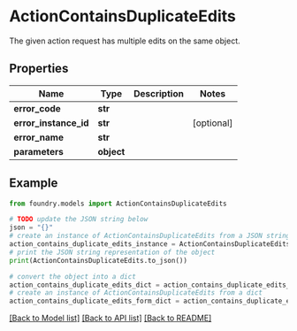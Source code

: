 # ActionContainsDuplicateEdits

The given action request has multiple edits on the same object.

## Properties

Name | Type | Description | Notes
------------ | ------------- | ------------- | -------------
**error_code** | **str** |  |
**error_instance_id** | **str** |  | \[optional\]
**error_name** | **str** |  |
**parameters** | **object** |  |

## Example

```python
from foundry.models import ActionContainsDuplicateEdits

# TODO update the JSON string below
json = "{}"
# create an instance of ActionContainsDuplicateEdits from a JSON string
action_contains_duplicate_edits_instance = ActionContainsDuplicateEdits.from_json(json)
# print the JSON string representation of the object
print(ActionContainsDuplicateEdits.to_json())

# convert the object into a dict
action_contains_duplicate_edits_dict = action_contains_duplicate_edits_instance.to_dict()
# create an instance of ActionContainsDuplicateEdits from a dict
action_contains_duplicate_edits_form_dict = action_contains_duplicate_edits.from_dict(action_contains_duplicate_edits_dict)
```

[\[Back to Model list\]](../README.md#documentation-for-models) [\[Back to API list\]](../README.md#documentation-for-api-endpoints) [\[Back to README\]](../README.md)
